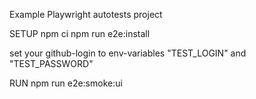 Example Playwright autotests project

SETUP
npm ci
npm run e2e:install

set your github-login to env-variables "TEST_LOGIN" and "TEST_PASSWORD"

RUN
npm run e2e:smoke:ui
